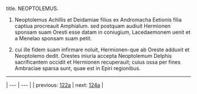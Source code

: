 title. NEOPTOLEMUS.



1. Neoptolemus Achillis et Deidamiae filius ex Andromacha Eetionis filia captiua procreauit Amphialum. sed postquam audiuit Hermionen sponsam suam Oresti esse datam in coniugium, Lacedaemonem uenit et a Menelao sponsam suam petit.



2. cui ille fidem suam infirmare noluit, Hermionen-que ab Oreste adduxit et Neoptolemo dedit. Orestes iniuria accepta Neoptolemum Delphis sacrificantem occidit et Hermionen recuperauit; cuius ossa per fines Ambraciae sparsa sunt, quae est in Epiri regionibus.



---

| --- | --- |
| previous: [122a](../122a/) | next: [124a](../124a/) |